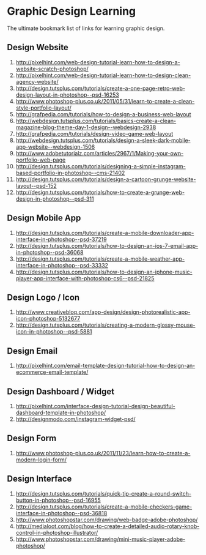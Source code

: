 Graphic Design Learning
===============
The ultimate bookmark list of links for learning graphic design. 

## Design Website
1. http://pixelhint.com/web-design-tutorial-learn-how-to-design-a-website-scratch-photoshop/
1. http://pixelhint.com/web-design-tutorial-learn-how-to-design-clean-agency-website/
1. http://design.tutsplus.com/tutorials/create-a-one-page-retro-web-design-layout-in-photoshop--psd-16253
1. http://www.photoshop-plus.co.uk/2011/05/31/learn-to-create-a-clean-style-portfolio-layout/
1. http://grafpedia.com/tutorials/how-to-design-a-business-web-layout
1. http://webdesign.tutsplus.com/tutorials/basics-create-a-clean-magazine-blog-theme-day-1-design--webdesign-2938
1. http://grafpedia.com/tutorials/design-video-game-web-layout
1. http://webdesign.tutsplus.com/tutorials/design-a-sleek-dark-mobile-app-website--webdesign-1506
1. http://www.adobetutorialz.com/articles/2967/1/Making-your-own-portfolio-web-page
1. http://design.tutsplus.com/tutorials/designing-a-simple-instagram-based-portfolio-in-photoshop--cms-21402
1. http://design.tutsplus.com/tutorials/design-a-cartoon-grunge-website-layout--psd-152
1. http://design.tutsplus.com/tutorials/how-to-create-a-grunge-web-design-in-photoshop--psd-311

## Design Mobile App
1. http://design.tutsplus.com/tutorials/create-a-mobile-downloader-app-interface-in-photoshop--psd-37219
1. http://design.tutsplus.com/tutorials/how-to-design-an-ios-7-email-app-in-photoshop--psd-36068
1. http://design.tutsplus.com/tutorials/create-a-mobile-weather-app-interface-in-photoshop--psd-33332
1. http://design.tutsplus.com/tutorials/how-to-design-an-iphone-music-player-app-interface-with-photoshop-cs6--psd-21825

## Design Logo / Icon
1. http://www.creativebloq.com/app-design/design-photorealistic-app-icon-photoshop-5132677
1. http://design.tutsplus.com/tutorials/creating-a-modern-glossy-mouse-icon-in-photoshop--psd-5881

## Design Email
1. http://pixelhint.com/email-template-design-tutorial-how-to-design-an-ecommerce-email-template/

## Design Dashboard / Widget
1. http://pixelhint.com/interface-design-tutorial-design-beautiful-dashboard-template-in-photoshop/
1. http://designmodo.com/instagram-widget-psd/

## Design Form
1. http://www.photoshop-plus.co.uk/2011/11/23/learn-how-to-create-a-modern-login-form/

## Design Interface
1. http://design.tutsplus.com/tutorials/quick-tip-create-a-round-switch-button-in-photoshop--psd-16955
1. http://design.tutsplus.com/tutorials/create-a-mobile-checkers-game-interface-in-photoshop--psd-36818
1. http://www.photoshopstar.com/drawing/web-badge-adobe-photoshop/
1. http://medialoot.com/blog/how-to-create-a-detailed-audio-rotary-knob-control-in-photoshop-illustrator/
1. http://www.photoshopstar.com/drawing/mini-music-player-adobe-photoshop/
